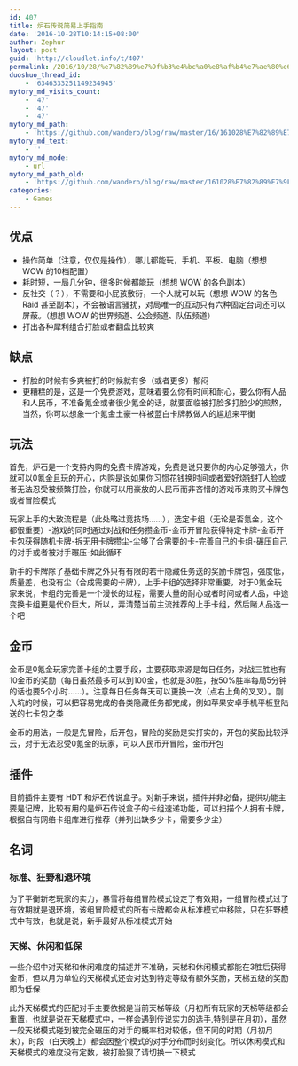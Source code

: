 ```yaml
---
id: 407
title: 炉石传说简易上手指南
date: '2016-10-28T10:14:15+08:00'
author: Zephur
layout: post
guid: 'http://cloudlet.info/t/407'
permalink: /2016/10/28/%e7%82%89%e7%9f%b3%e4%bc%a0%e8%af%b4%e7%ae%80%e6%98%93%e4%b8%8a%e6%89%8b%e6%8c%87%e5%8d%97/
duoshuo_thread_id:
    - '6346333251149234945'
mytory_md_visits_count:
    - '47'
    - '47'
    - '47'
mytory_md_path:
    - 'https://github.com/wandero/blog/raw/master/16/161028%E7%82%89%E7%9F%B3%E4%BC%A0%E8%AF%B4%E7%AE%80%E6%98%93%E4%B8%8A%E6%89%8B%E6%8C%87%E5%8D%97.md'
mytory_md_text:
    - ''
mytory_md_mode:
    - url
mytory_md_path_old:
    - 'https://github.com/wandero/blog/raw/master/161028%E7%82%89%E7%9F%B3%E4%BC%A0%E8%AF%B4%E7%AE%80%E6%98%93%E4%B8%8A%E6%89%8B%E6%8C%87%E5%8D%97.md'
categories:
    - Games
---
```


## 优点

- 操作简单（注意，仅仅是操作），哪儿都能玩，手机、平板、电脑（想想 WOW 的10档配置）
- 耗时短，一局几分钟，很多时候都能玩（想想 WOW 的各色副本）
- 反社交（？），不需要和小屁孩敷衍，一个人就可以玩（想想 WOW 的各色 Raid 甚至副本），不会被语言骚扰，对局唯一的互动只有六种固定台词还可以屏蔽。（想想 WOW 的世界频道、公会频道、队伍频道）
- 打出各种犀利组合打脸或者翻盘比较爽

## 缺点

- 打脸的时候有多爽被打的时候就有多（或者更多）郁闷
- 更糟糕的是，这是一个免费游戏，意味着要么你有时间和耐心，要么你有人品和人民币，不准备氪金或者很少氪金的话，就要面临被打脸多打脸少的煎熬，当然，你可以想象一个氪金土豪一样被蓝白卡牌教做人的尴尬来平衡

## 玩法

首先，炉石是一个支持内购的免费卡牌游戏，免费是说只要你的内心足够强大，你就可以0氪金且玩的开心，内购是说如果你习惯花钱换时间或者爱好烧钱打人脸或者无法忍受被频繁打脸，你就可以用豪放的人民币而非吝惜的游戏币来购买卡牌包或者冒险模式

玩家上手的大致流程是（此处略过竞技场……），选定卡组（无论是否氪金，这个都很重要）-游戏的同时通过对战和任务攒金币-金币开冒险获得特定卡牌-金币开卡包获得随机卡牌-拆无用卡牌攒尘-尘够了合需要的卡-完善自己的卡组-碾压自己的对手或者被对手碾压-如此循环

新手的卡牌除了基础卡牌之外只有有限的若干隐藏任务送的奖励卡牌包，强度低，质量差，也没有尘（合成需要的卡牌），上手卡组的选择非常重要，对于0氪金玩家来说，卡组的完善是一个漫长的过程，需要大量的耐心或者时间或者人品，中途变换卡组更是代价巨大，所以，弄清楚当前主流推荐的上手卡组，然后赌人品选一个吧

## 金币

金币是0氪金玩家完善卡组的主要手段，主要获取来源是每日任务，对战三胜也有10金币的奖励（每日虽然最多可以到100金，也就是30胜，按50%胜率每局5分钟的话也要5个小时……）。注意每日任务每天可以更换一次（点右上角的叉叉）。刚入坑的时候，可以把容易完成的各类隐藏任务都完成，例如苹果安卓手机平板登陆送的七卡包之类

金币的用法，一般是先冒险，后开包，冒险的奖励是实打实的，开包的奖励比较浮云，对于无法忍受0氪金的玩家，可以人民币开冒险，金币开包

## 插件

目前插件主要有 HDT 和炉石传说盒子。对新手来说，插件并非必备，提供功能主要是记牌，比较有用的是炉石传说盒子的卡组速递功能，可以扫描个人拥有卡牌，根据自有网络卡组库进行推荐（并列出缺多少卡，需要多少尘）

## 名词

### **标准、狂野和退环境**

为了平衡新老玩家的实力，暴雪将每组冒险模式设定了有效期，一组冒险模式过了有效期就是退环境，该组冒险模式的所有卡牌都会从标准模式中移除，只在狂野模式中有效，也就是说，新手最好从标准模式开始

### **天梯、休闲和低保**

一些介绍中对天梯和休闲难度的描述并不准确，天梯和休闲模式都能在3胜后获得金币，但以月为单位的天梯模式还会对达到特定等级有额外奖励，天梯五级的奖励即为低保

此外天梯模式的匹配对手主要依据是当前天梯等级（月初所有玩家的天梯等级都会重置，也就是说在天梯模式中，一样会遇到传说实力的选手,特别是在月初），虽然一般天梯模式碰到被完全碾压的对手的概率相对较低，但不同的时期（月初月末），时段（白天晚上）都会因整个模式的对手分布而时刻变化。所以休闲模式和天梯模式的难度没有定数，被打脸狠了请切换一下模式